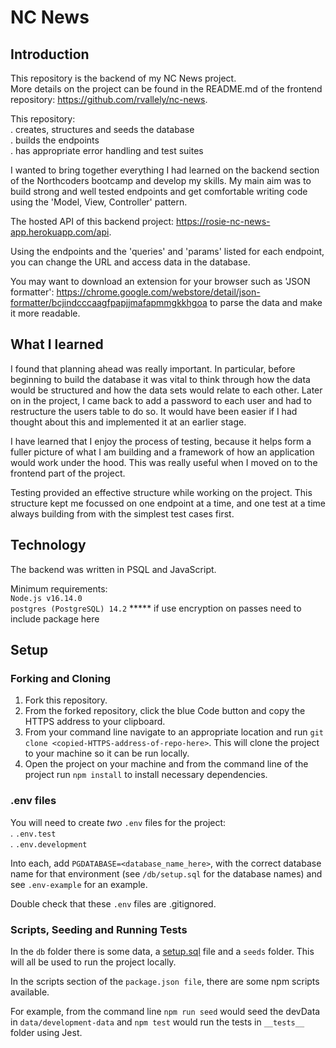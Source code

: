 # NC News

## Introduction

This repository is the backend of my NC News project.  
More details on the project can be found in the README.md of the frontend repository: https://github.com/rvallely/nc-news. 

This repository:  
. creates, structures and seeds the database  
. builds the endpoints  
. has appropriate error handling and test suites

I wanted to bring together everything I had learned on the backend section of the Northcoders bootcamp and develop my skills. My main aim was to build strong and well tested endpoints and get comfortable writing code using the 'Model, View, Controller' pattern.

The hosted API of this backend project: https://rosie-nc-news-app.herokuapp.com/api. 

Using the endpoints and the 'queries' and 'params' listed for each endpoint, you can change the URL and access data in the database.  
  
  You may want to download an extension for your browser such as 'JSON formatter': https://chrome.google.com/webstore/detail/json-formatter/bcjindcccaagfpapjjmafapmmgkkhgoa to parse the data and make it more readable.

## What I learned

I found that planning ahead was really important. In particular, before beginning to build the database it was vital to think through how the data would be structured and how the data sets would relate to each other. Later on in the project, I came back to add a password to each user and had to restructure the users table to do so. It would have been easier if I had thought about this and implemented it at an earlier stage.

I have learned that I enjoy the process of testing, because it helps form a fuller picture of what I am building and a framework of how an application would work under the hood. This was really useful when I moved on to the frontend part of the project. 

Testing provided an effective structure while working on the project. This structure kept me focussed on one endpoint at a time, and one test at a time always building from with the simplest test cases first.

## Technology

The backend was written in PSQL and JavaScript.  
  
  Minimum requirements:  
`Node.js v16.14.0`  
`postgres (PostgreSQL) 14.2`
***** if use encryption on passes need to include package here

## Setup

### Forking and Cloning 

1. Fork this repository.
2. From the forked repository, click the blue Code button and copy the HTTPS address to your clipboard. 
3. From your command line navigate to an appropriate location and run `git clone <copied-HTTPS-address-of-repo-here>`. This will clone the project to your machine so it can be run locally.
3. Open the project on your machine and from the command line of the project run `npm install` to install necessary dependencies.

### .env files

You will need to create _two_ `.env` files for the project:  
. `.env.test`  
. `.env.development`

Into each, add `PGDATABASE=<database_name_here>`, with the correct database name for that environment (see `/db/setup.sql` for the database names) and see `.env-example` for an example. 

Double check that these `.env` files are .gitignored.

### Scripts, Seeding and Running Tests

In the `db` folder there is some data, a [setup.sql](./db/setup.sql) file and a `seeds` folder. This will all be used to run the project locally.

In the scripts section of the `package.json file`, there are some npm scripts available.  
  
  For example, from the command line `npm run seed` would seed the devData in `data/development-data` and `npm test` would run the tests in `__tests__` folder using Jest.
